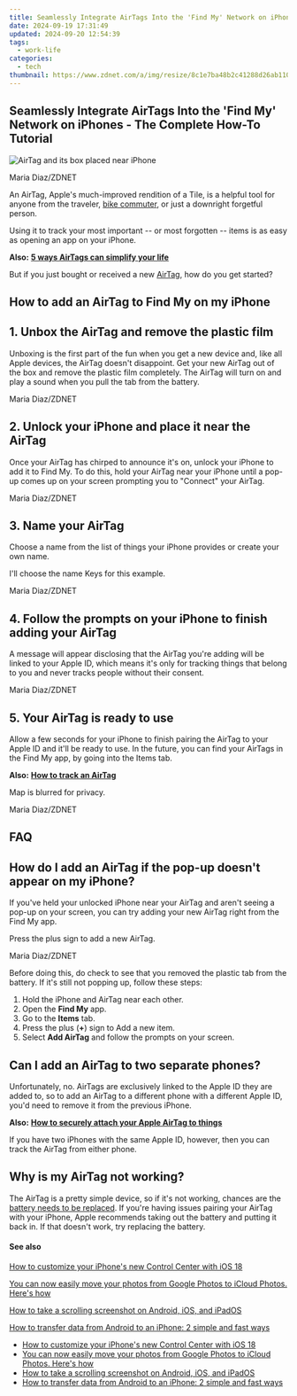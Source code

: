 ```yaml
---
title: Seamlessly Integrate AirTags Into the 'Find My' Network on iPhones - The Complete How-To Tutorial
date: 2024-09-19 17:31:49
updated: 2024-09-20 12:54:39
tags:
  - work-life
categories:
  - tech
thumbnail: https://www.zdnet.com/a/img/resize/8c1e7ba48b2c41288d26ab1106c19622cc987fbc/2023/01/13/c9cceb3e-63ef-499a-8ca7-0d8858be7175/airtag1.jpg?width=278&height=156&fit=crop&auto=webp
---
```


## Seamlessly Integrate AirTags Into the 'Find My' Network on iPhones - The Complete How-To Tutorial

![AirTag and its box placed near iPhone](https://www.zdnet.com/a/img/resize/2770c33e2ccdd9bc7ea3d8e2581057d8578e8d42/2023/01/13/c9cceb3e-63ef-499a-8ca7-0d8858be7175/airtag1.jpg?auto=webp&width=1280)

Maria Diaz/ZDNET

An AirTag, Apple's much-improved rendition of a Tile, is a helpful tool for anyone from the traveler, [bike commuter](https://www.zdnet.com/article/how-to-hide-an-apple-airtag-on-your-bike-and-why-you-should/), or just a downright forgetful person. 

Using it to track your most important -- or most forgotten -- items is as easy as opening an app on your iPhone. 

**Also:** [**5 ways AirTags can simplify your life**](https://www.zdnet.com/article/five-ways-apple-airtags-can-help-you-beyond-tracking-keys/)

But if you just bought or received a new [AirTag](https://apple.sjv.io/c/159047/435031/7613?&sharedId=zdnet&u=https%3A%2F%2Fwww.apple.com%2Fshop%2Fbuy-airtag%2Fairtag&subId1=zd-%5F%5FCOM%5FCLICK%5FID%5F%5F-dtp), how do you get started?

## How to add an AirTag to Find My on my iPhone

## 1\. Unbox the AirTag and remove the plastic film

Unboxing is the first part of the fun when you get a new device and, like all Apple devices, the AirTag doesn't disappoint. Get your new AirTag out of the box and remove the plastic film completely. The AirTag will turn on and play a sound when you pull the tab from the battery.

Maria Diaz/ZDNET

## 2\. Unlock your iPhone and place it near the AirTag

Once your AirTag has chirped to announce it's on, unlock your iPhone to add it to Find My. To do this, hold your AirTag near your iPhone until a pop-up comes up on your screen prompting you to "Connect" your AirTag.

Maria Diaz/ZDNET

## 3\. Name your AirTag

Choose a name from the list of things your iPhone provides or create your own name. 

I'll choose the name Keys for this example.

Maria Diaz/ZDNET

## 4\. Follow the prompts on your iPhone to finish adding your AirTag

A message will appear disclosing that the AirTag you're adding will be linked to your Apple ID, which means it's only for tracking things that belong to you and never tracks people without their consent.

Maria Diaz/ZDNET

## 5\. Your AirTag is ready to use

Allow a few seconds for your iPhone to finish pairing the AirTag to your Apple ID and it'll be ready to use. In the future, you can find your AirTags in the Find My app, by going into the Items tab.

**Also:** [**How to track an AirTag**](https://www.zdnet.com/home-and-office/work-life/how-to-track-an-airtag/)

Map is blurred for privacy.

Maria Diaz/ZDNET

## FAQ  

## How do I add an AirTag if the pop-up doesn't appear on my iPhone?

If you've held your unlocked iPhone near your AirTag and aren't seeing a pop-up on your screen, you can try adding your new AirTag right from the Find My app. 

Press the plus sign to add a new AirTag.

Maria Diaz/ZDNET

Before doing this, do check to see that you removed the plastic tab from the battery. If it's still not popping up, follow these steps:

1. Hold the iPhone and AirTag near each other.
2. Open the **Find My** app.
3. Go to the **Items** tab.
4. Press the plus (**+**) sign to Add a new item.
5. Select **Add AirTag** and follow the prompts on your screen.

## Can I add an AirTag to two separate phones?

Unfortunately, no. AirTags are exclusively linked to the Apple ID they are added to, so to add an AirTag to a different phone with a different Apple ID, you'd need to remove it from the previous iPhone.

**Also:** [**How to securely attach your Apple AirTag to things**](https://www.zdnet.com/home-and-office/how-to-securely-attach-your-apple-airtag-to-things-without-breaking-the-bank/)

If you have two iPhones with the same Apple ID, however, then you can track the AirTag from either phone.

## Why is my AirTag not working?

The AirTag is a pretty simple device, so if it's not working, chances are the [battery needs to be replaced](https://www.zdnet.com/article/how-to-change-the-battery-in-your-apple-airtag/). If you're having issues pairing your AirTag with your iPhone, Apple recommends taking out the battery and putting it back in. If that doesn't work, try replacing the battery.

#### See also

[How to customize your iPhone's new Control Center with iOS 18](https://www.zdnet.com/article/how-to-customize-your-iphones-new-control-center-with-ios-18/ "How to customize your iPhone's new Control Center with iOS 18")

[You can now easily move your photos from Google Photos to iCloud Photos. Here's how](https://www.zdnet.com/article/you-can-now-easily-move-your-photos-from-google-photos-to-icloud-photos-heres-how/ "You can now easily move your photos from Google Photos to iCloud Photos. Here's how")

[How to take a scrolling screenshot on Android, iOS, and iPadOS](https://www.zdnet.com/article/how-to-take-a-scrolling-screenshot-on-android-ios-and-ipados/ "How to take a scrolling screenshot on Android, iOS, and iPadOS")

[How to transfer data from Android to an iPhone: 2 simple and fast ways](https://www.zdnet.com/article/how-to-transfer-data-from-android-to-an-iphone/ "How to transfer data from Android to an iPhone: 2 simple and fast ways")

* [How to customize your iPhone's new Control Center with iOS 18](https://www.zdnet.com/article/how-to-customize-your-iphones-new-control-center-with-ios-18/ "How to customize your iPhone's new Control Center with iOS 18")
* [You can now easily move your photos from Google Photos to iCloud Photos. Here's how](https://www.zdnet.com/article/you-can-now-easily-move-your-photos-from-google-photos-to-icloud-photos-heres-how/ "You can now easily move your photos from Google Photos to iCloud Photos. Here's how")
* [How to take a scrolling screenshot on Android, iOS, and iPadOS](https://www.zdnet.com/article/how-to-take-a-scrolling-screenshot-on-android-ios-and-ipados/ "How to take a scrolling screenshot on Android, iOS, and iPadOS")
* [How to transfer data from Android to an iPhone: 2 simple and fast ways](https://www.zdnet.com/article/how-to-transfer-data-from-android-to-an-iphone/ "How to transfer data from Android to an iPhone: 2 simple and fast ways")

<ins class="adsbygoogle"
     style="display:block"
     data-ad-format="autorelaxed"
     data-ad-client="ca-pub-7571918770474297"
     data-ad-slot="1223367746"></ins>



<ins class="adsbygoogle"
     style="display:block"
     data-ad-client="ca-pub-7571918770474297"
     data-ad-slot="8358498916"
     data-ad-format="auto"
     data-full-width-responsive="true"></ins>
